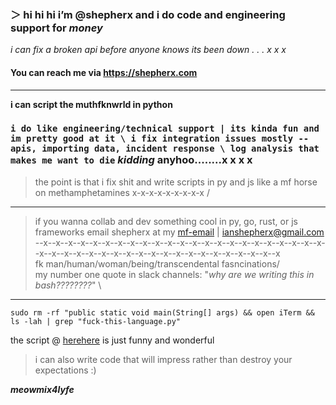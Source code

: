 ### ＞ hi hi hi i’m @shepherx and i do code and engineering support for *money*
*i can fix a broken api before anyone knows its been down . . . x x x*
#### You can reach me via https://shepherx.com
---
**i can script the muthfknwrld in python**

### `i do like engineering/technical support | its kinda fun and im pretty good at it \ i fix integration issues mostly -- apis, importing data, incident response \ log analysis that makes me want to die` *kidding* anyhoo........x x x x 

> the point is that i fix shit and write scripts in py and js like a mf horse on methamphetamines x-x-x-x-x-x-x-x-x /
---

> if you wanna collab and dev something cool in py, go, rust, or js frameworks email shepherx at my [mf-email](ianshepherx@gmail.com) | ianshepherx@gmail.com \
> --x--x--x--x--x--x--x--x--x--x--x--x--x--x--x--x--x--x--x--x--x--x--x--x--x--x--x--x--x--x--x--x--x--x--x--x--x--x--x--x--x--x--x \
> fk man/human/woman/being/transcendental fasncinations/ \
> my number one quote in slack channels: "*why are we writing this in bash????????*" \
---
`sudo rm -rf "public static void main(String[] args) && open iTerm && ls -lah | grep "fuck-this-language.py" `

the script @ [herehere](https://github.com/shepherx/gh/blob/main/gh.py) is just funny and wonderful

> i can also write code that will impress rather than destroy your expectations :)

__*meowmix4lyfe*__
